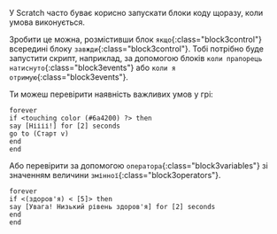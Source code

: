 У Scratch часто буває корисно запускати блоки коду щоразу, коли умова виконується.

Зробити це можна, розмістивши блок `якщо`{:class="block3control"} всередині блоку `завжди`{:class="block3control"}. Тобі потрібно буде запустити скрипт, наприклад, за допомогою блоків `коли прапорець натиснуто`{:class="block3events"} або `коли я отримую`{:class="block3events"}.

Ти можеш перевірити наявність важливих умов у грі:

```blocks3
forever
if <touching color (#6a4200) ?> then
say [Ніііі!] for [2] seconds
go to (Старт v)
end
end
```

Або перевірити за допомогою `оператора`{:class="block3variables"} зі значенням величини `змінної`{:class="block3operators"}.

```blocks3
forever
if <(здоров'я) < [5]> then
say [Увага! Низький рівень здоров'я] for [2] seconds
end
end
```
